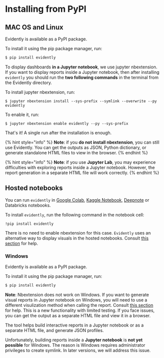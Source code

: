 # Installing from PyPI

## MAC OS and Linux

Evidently is available as a PyPI package.

To install it using the pip package manager, run:

```bash
$ pip install evidently
```

To display dashboards **in a Jupyter notebook**, we use jupyter nbextension. If you want to display reports inside a Jupyter notebook, then after installing `evidently` you should run the **two following commands** in the terminal from the Evidently directory. 

To install jupyter nbextension, run:

```
$ jupyter nbextension install --sys-prefix --symlink --overwrite --py evidently
```

To enable it, run:

```
$ jupyter nbextension enable evidently --py --sys-prefix
```

That's it! A single run after the installation is enough. 

{% hint style="info" %}
**Note**: if you **do not install nbextension**, you can still use Evidently. You can get the outputs as JSON, Python dictionary, or generate standalone HTML files to view in the browser.
{% endhint %}

{% hint style="info" %}
**Note**: if you use **Jupyter Lab**, you may experience difficulties with exploring reports inside a Jupyter notebook. However, the report generation in a separate HTML file will work correctly.
{% endhint %}

## Hosted notebooks

You can run `evidently` in [Google Colab](https://colab.research.google.com), [Kaggle Notebook](https://www.kaggle.com/code), [Deepnote](https://deepnote.com) or Databricks notebooks.

To install `evidently`, run the following command in the notebook cell:

```
!pip install evidently
```

There is no need to enable nbextension for this case. `Evidently` uses an alternative way to display visuals in the hosted notebooks. Consult [this section](../integrations/notebook-environments.md) for help.

### Windows

Evidently is available as a PyPI package.

To install it using the pip package manager, run:

```bash
$ pip install evidently
```

**Note**: Nbextension does not work on Windows. If you want to generate visual reports in Jupyter notebook on Windows, you will need to use a different visulization method when calling the report. Consult [this section](../integrations/notebook-environments.md) for help. This is a new functionality with limited testing. If you face issues, you can get the output as a separate HTML file and view it in a browser.

The tool helps build interactive reports in a Jupyter notebook or as a separate HTML file, and generate JSON profiles.&#x20;

Unfortunately, building reports inside a **Jupyter notebook** is **not yet possible** for Windows. The reason is Windows requires administrator privileges to create symlink. In later versions, we will address this issue.
